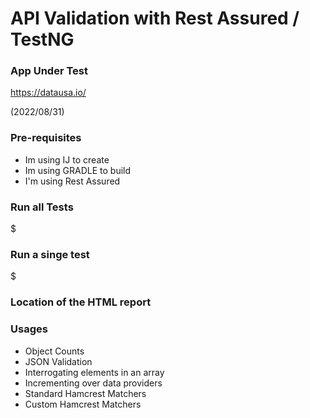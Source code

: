 # API Validation with Rest Assured / TestNG

### App Under Test ###

https://datausa.io/

(2022/08/31)

### Pre-requisites ###

* Im using IJ to create
* Im using GRADLE to build
* I'm using Rest Assured

### Run all Tests

$ <TBD>

### Run a  singe test
$ <TBD>

### Location of the HTML report
<TBD>

### Usages
* Object Counts
* JSON Validation
* Interrogating elements in an array
* Incrementing over data providers
* Standard Hamcrest Matchers
* Custom Hamcrest Matchers
